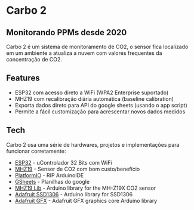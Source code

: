 # Carbo 2
## Monitorando PPMs desde 2020

Carbo 2 é um sistema de monitoramento de CO2, o sensor fica localizado em um ambiente a atualiza a nuvem com valores
frequentes da concentração de CO2.


## Features

- ESP32 com acesso direto a WiFi (WPA2 Enterprise suportado)
- MHZ19 com recalibração diária automática (baseline calibration)
- Exporta dados direto para API do google sheets (usando o app script)
- Permite a fácil customização para acrescentar novos dados medidos


## Tech

Carbo 2 usa uma série de hardwares, projetos e implementações para funcionar corretamente:

- [ESP32](https://www.espressif.com/en/products/socs/esp32) - uControlador 32 Bits com WiFi
- [MHZ19](https://www.winsen-sensor.com/sensors/co2-sensor/mh-z19c.html?campaignid=11440257107&adgroupid=131076970498&feeditemid=&targetid=kwd-447184770367&device=c&creative=561784236880&keyword=mh%20z19&gclid=CjwKCAjwiOCgBhAgEiwAjv5whEmRK6PEtzH-nUR7kXTy51v-zJsCmUVgJGOXRbx1NKgWqHHTQ1tXvRoCsJoQAvD_BwE) - Sensor de CO2 com bom custo/benefício
- [PlatformIO](https://platformio.org/) - RIP ArduinoIDE
- [GSheets](https://docs.google.com/spreadsheets) - Planilhas do google 
- [MHZ19 Lib](https://github.com/WifWaf/MH-Z19) - Arduino library for the MH-Z19X CO2 sensor
- [Adafruit SSD1306](https://github.com/adafruit/Adafruit_SSD1306) - Arduino library for SSD1306
- [Adafruit GFX](https://github.com/adafruit/Adafruit-GFX-Library) - Adafruit GFX graphics core Arduino library
